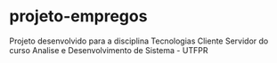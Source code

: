 # projeto-empregos
Projeto desenvolvido para a disciplina Tecnologias Cliente Servidor do curso Analise e Desenvolvimento de Sistema - UTFPR
